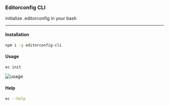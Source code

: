 ### Editorconfig CLI
initialize .editorconfig in your bash

---
#### Installation
```sh
npm i -g editorconfig-cli
```

#### Usage
```sh
ec init
```
![usage](http://i.imgur.com/fZQVfbt.gif)

#### Help
```sh
ec --help
```

